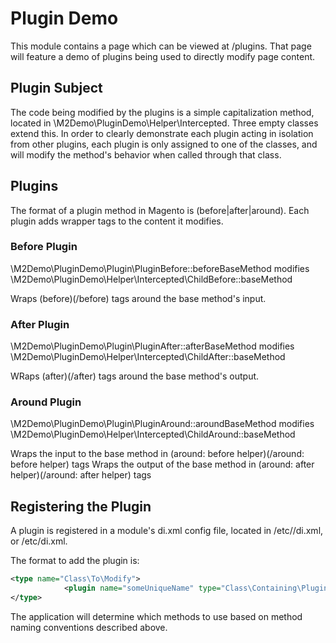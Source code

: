 # Plugin Demo

This module contains a page which can be viewed at <m2root>/plugins. That page will feature a demo of plugins being 
used to directly modify page content.

## Plugin Subject

The code being modified by the plugins is a simple capitalization method, located in \M2Demo\PluginDemo\Helper\Intercepted.
Three empty classes extend this. In order to clearly demonstrate each plugin acting in isolation from other plugins, each 
plugin is only assigned to one of the classes, and will modify the method's behavior when called through that class.

## Plugins

The format of a plugin method in Magento is (before|after|around)<NameOfModifiedMethod>. Each plugin adds wrapper tags
to the content it modifies.

### Before Plugin

\M2Demo\PluginDemo\Plugin\PluginBefore::beforeBaseMethod modifies \M2Demo\PluginDemo\Helper\Intercepted\ChildBefore::baseMethod

Wraps (before)(/before) tags around the base method's input.

### After Plugin

\M2Demo\PluginDemo\Plugin\PluginAfter::afterBaseMethod modifies \M2Demo\PluginDemo\Helper\Intercepted\ChildAfter::baseMethod

WRaps (after)(/after) tags around the base method's output.

### Around Plugin

\M2Demo\PluginDemo\Plugin\PluginAround::aroundBaseMethod modifies \M2Demo\PluginDemo\Helper\Intercepted\ChildAround::baseMethod

Wraps the input to the base method in (around: before helper)(/around: before helper) tags
Wraps the output of the base method in (around: after helper)(/around: after helper) tags

## Registering the Plugin

A plugin is registered in a module's di.xml config file, located in <module>/etc/<areacode>/di.xml, or <module>/etc/di.xml.

The format to add the plugin is:

```xml
<type name="Class\To\Modify">
            <plugin name="someUniqueName" type="Class\Containing\Plugins" sortOrder="1" />
</type>
```

The application will determine which methods to use based on method naming conventions described above.

